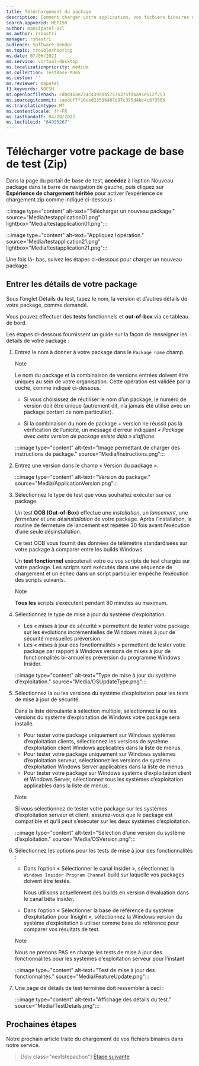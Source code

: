 ```yaml
---
title: Téléchargement du package
description: Comment charger votre application, vos fichiers binaires et vos dépendances sur la base de test
search.appverid: MET150
author: mansipatel-usl
ms.author: rshastri
manager: rshastri
audience: Software-Vendor
ms.topic: troubleshooting
ms.date: 07/06/2021
ms.service: virtual-desktop
ms.localizationpriority: medium
ms.collection: TestBase-M365
ms.custom: ''
ms.reviewer: mapatel
f1.keywords: NOCSH
ms.openlocfilehash: cd0d463e234c439d8b57576375fd6a91e512f753
ms.sourcegitcommit: caedcf7f16eed23596487d97c375d4bc4c8f3566
ms.translationtype: MT
ms.contentlocale: fr-FR
ms.lasthandoff: 04/20/2022
ms.locfileid: "64995267"
---
```

# <a name="upload-your-test-base-package-zip"></a>Télécharger votre package de base de test (Zip) 

Dans la page du portail de base de test, **accédez** à l’option Nouveau package dans la barre de navigation de gauche, puis cliquez sur **Expérience de chargement héritée** pour activer l’expérience de chargement zip comme indiqué ci-dessous :

:::image type="content" alt-text="Télécharger un nouveau package." source="Media/testapplication01.png" lightbox="Media/testapplication01.png":::

:::image type="content" alt-text="Appliquez l’opération." source="Media/testapplication21.png" lightbox="Media/testapplication21.png":::

Une fois là- bas, suivez les étapes ci-dessous pour charger un nouveau package.

## <a name="enter-details-for-your-package"></a>Entrer les détails de votre package

Sous l’onglet Détails du test, tapez le nom, la version et d’autres détails de votre package, comme demandé.

Vous pouvez effectuer des **tests** fonctionnels et **out-of-box** via ce tableau de bord.

Les étapes ci-dessous fournissent un guide sur la façon de renseigner les détails de votre package :

1. Entrez le nom à donner à votre package dans le `Package name` champ.

    > [!NOTE]
    > Le nom du package et la combinaison de versions entrées doivent être uniques au sein de votre organisation. Cette opération est validée par la coche, comme indiqué ci-dessous.

    - Si vous choisissez de réutiliser le nom d’un package, le numéro de version doit être unique (autrement dit, n’a jamais été utilisé avec un package portant ce nom particulier).

    - Si la combinaison du nom de package + version ne réussit pas la vérification de l’unicité, un message d’erreur indiquant *« Package avec cette version de package existe déjà » s’affiche*.

    :::image type="content" alt-text="Image permettant de charger des instructions de package." source="Media/Instructions.png":::

2. Entrez une version dans le champ « Version du package ».

    :::image type="content" alt-text="Version du package." source="Media/ApplicationVersion.png":::

3. Sélectionnez le type de test que vous souhaitez exécuter sur ce package.

    Un test **OOB (Out-of-Box)** effectue une *installation*, un *lancement*, une *fermeture* et une *désinstallation* de votre package. Après l’installation, la routine de fermeture de lancement est répétée 30 fois avant l’exécution d’une seule désinstallation.

    Ce test OOB vous fournit des données de télémétrie standardisées sur votre package à comparer entre les builds Windows.

    Un **test fonctionnel** exécuterait votre ou vos scripts de test chargés sur votre package. Les scripts sont exécutés dans une séquence de chargement et un échec dans un script particulier empêche l’exécution des scripts suivants.

    > [!NOTE]
    > **Tous les** scripts s’exécutent pendant 80 minutes au maximum.

4. Sélectionnez le type de mise à jour du système d’exploitation.

    - Les « mises à jour de sécurité » permettent de tester votre package sur les évolutions incrémentielles de Windows mises à jour de sécurité mensuelles préversion.
    - Les « mises à jour des fonctionnalités » permettent de tester votre package par rapport à Windows versions de mises à jour de fonctionnalités bi-annuelles préversion du programme Windows Insider.
    <!---
    Change to the correct picture
    -->
    :::image type="content" alt-text="Type de mise à jour du système d’exploitation." source="Media/OSUpdateType.png":::

5. Sélectionnez la ou les versions du système d’exploitation pour les tests de mise à jour de sécurité.

    Dans la liste déroulante à sélection multiple, sélectionnez la ou les versions du système d’exploitation de Windows votre package sera installé.

    - Pour tester votre package uniquement sur Windows systèmes d’exploitation clients, sélectionnez les versions de système d’exploitation client Windows applicables dans la liste de menus.
    - Pour tester votre package uniquement sur Windows systèmes d’exploitation serveur, sélectionnez les versions de système d’exploitation Windows Server applicables dans la liste de menus.
    - Pour tester votre package sur Windows système d’exploitation client et Windows Server, sélectionnez tous les systèmes d’exploitation applicables dans la liste de menus.

    > [!NOTE]
    > Si vous sélectionnez de tester votre package sur les systèmes d’exploitation serveur et client, assurez-vous que le package est compatible et qu’il peut s’exécuter sur les deux systèmes d’exploitation.

    :::image type="content" alt-text="Sélection d’une version du système d’exploitation." source="Media/OSVersion.png":::
    <!---
    Change to the correct picture
    -->

6. Sélectionnez les options pour les tests de mise à jour des fonctionnalités :

    - Dans l’option « Sélectionner le canal Insider », sélectionnez la `Windows Insider Program Channel` build sur laquelle vos packages doivent être testés.

      Nous utilisons actuellement des builds en version d’évaluation dans le canal bêta Insider.

    - Dans l’option « Sélectionner la base de référence du système d’exploitation pour Insight », sélectionnez la Windows version du système d’exploitation à utiliser comme base de référence pour comparer vos résultats de test.

    > [!NOTE]
    > Nous ne prenons PAS en charge les tests de mise à jour des fonctionnalités pour les systèmes d’exploitation serveur pour l’instant
    <!---
    Note to actual note format for markdown
    -->
    <!---
    Change to the correct picture
    -->
    :::image type="content" alt-text="Test de mise à jour des fonctionnalités." source="Media/FeatureUpdate.png":::

7. Une page de détails de test terminée doit ressembler à ceci :

    :::image type="content" alt-text="Affichage des détails du test." source="Media/TestDetails.png":::

## <a name="next-steps"></a>Prochaines étapes

Notre prochain article traite du chargement de vos fichiers binaires dans notre service.

> [!div class="nextstepaction"]
> [Étape suivante](binaries.md)

<!---
Add button for next page
-->
